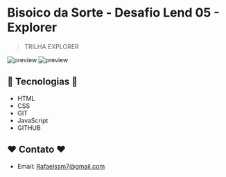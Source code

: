 # Bisoico da Sorte - Desafio Lend 05 - Explorer
> TRILHA EXPLORER

![preview](./Print1.jpeg)
![preview](./Print1.jpeg)

## 🔧 Tecnologias 🔧

- HTML
- CSS
- GIT
- JavaScript
- GITHUB

## ❤️ Contato ❤️
 
- Email: Rafaelssm7@gmail.com
